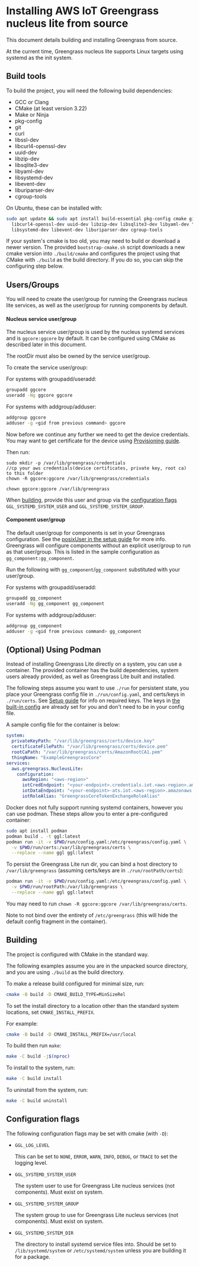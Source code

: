 # Installing AWS IoT Greengrass nucleus lite from source

This document details building and installing Greengrass from source.

At the current time, Greengrass nucleus lite supports Linux targets using
systemd as the init system.

## Build tools

To build the project, you will need the following build dependencies:

- GCC or Clang
- CMake (at least version 3.22)
- Make or Ninja
- pkg-config
- git
- curl
- libssl-dev
- libcurl4-openssl-dev
- uuid-dev
- libzip-dev
- libsqlite3-dev
- libyaml-dev
- libsystemd-dev
- libevent-dev
- liburiparser-dev
- cgroup-tools

On Ubuntu, these can be installed with:

```sh
sudo apt update && sudo apt install build-essential pkg-config cmake git curl libssl-dev \
  libcurl4-openssl-dev uuid-dev libzip-dev libsqlite3-dev libyaml-dev \
  libsystemd-dev libevent-dev liburiparser-dev cgroup-tools
```

If your system's cmake is too old, you may need to build or download a newer
version. The provided `bootstrap-cmake.sh` script downloads a new cmake version
into `./build/cmake` and configures the project using that CMake with `./build`
as the build directory. If you do so, you can skip the configuring step below.

## Users/Groups

You will need to create the user/group for running the Greengrass nucleus lite
services, as well as the user/group for running components by default.

#### Nucleus service user/group

The nucleus service user/group is used by the nucleus systemd services and is
`ggcore:ggcore` by default. It can be configured using CMake as described later
in this document.

The rootDir must also be owned by the service user/group.

To create the service user/group:

For systems with groupadd/useradd:

```sh
groupadd ggcore
useradd -Ng ggcore ggcore
```

For systems with addgroup/adduser:

```sh
addgroup ggcore
adduser -g <gid from previous command> ggcore
```

Now before we continue any further we need to get the device credentials. You
may want to get certificate for the device using
[Provisioning guide](Provisioning.md).

Then run:

```
sudo mkdir -p /var/lib/greengrass/credentials
//cp your aws credentials(device certificates, private key, root ca) to this folder
chown -R ggcore:ggcore /var/lib/greengrass/credentials

chown ggcore:ggcore /var/lib/greengrass
```

When [building](#building), provide this user and group via the
[configuration flags](#configuration-flags) `GGL_SYSTEMD_SYSTEM_USER` and
`GGL_SYSTEMD_SYSTEM_GROUP`.

#### Component user/group

The default user/group for components is set in your Greengrass configuration.
See the [posixUser in the setup guide](SETUP.md#configuring-greengrass) for more
info. Greengrass will configure components without an explicit user/group to run
as that user/group. This is listed in the sample configuration as
`gg_component:gg_component`.

Run the following with `gg_component`/`gg_component` substituted with your
user/group.

For systems with groupadd/useradd:

```sh
groupadd gg_component
useradd -Ng gg_component gg_component
```

For systems with addgroup/adduser:

```sh
addgroup gg_component
adduser -g <gid from previous command> gg_component
```

## (Optional) Using Podman

Instead of installing Greengrass Lite directly on a system, you can use a
container. The provided container has the build dependencies, system users
already provided, as well as Greengrass Lite built and installed.

The following steps assume you want to use `./run` for persistent state, you
place your Greengrass config file in `./run/config.yaml`, and certs/keys in
`./run/certs`. See [Setup guide](SETUP.md) for info on required keys. The keys
in [the built-in config](../misc/container/01defaults.yaml) are already set for
you and don't need to be in your config file.

A sample config file for the container is below:

```yml
system:
  privateKeyPath: "/var/lib/greengrass/certs/device.key"
  certificateFilePath: "/var/lib/greengrass/certs/device.pem"
  rootCaPath: "/var/lib/greengrass/certs/AmazonRootCA1.pem"
  thingName: "ExampleGreengrassCore"
services:
  aws.greengrass.NucleusLite:
    configuration:
      awsRegion: "<aws-region>"
      iotCredEndpoint: "<your-endpoint>.credentials.iot.<aws-region>.amazonaws.com"
      iotDataEndpoint: "<your-endpoint>-ats.iot.<aws-region>.amazonaws.com"
      iotRoleAlias: "GreengrassCoreTokenExchangeRoleAlias"
```

Docker does not fully support running systemd containers, however you can use
podman. These steps allow you to enter a pre-configured container:

```sh
sudo apt install podman
podman build . -t ggl:latest
podman run -it -v $PWD/run/config.yaml:/etc/greengrass/config.yaml \
  -v $PWD/run/certs:/var/lib/greengrass/certs \
  --replace --name ggl ggl:latest
```

To persist the Greengrass Lite run dir, you can bind a host directory to
`/var/lib/greengrass` (assuming certs/keys are in `./run/rootPath/certs`):

```sh
podman run -it -v $PWD/run/config.yaml:/etc/greengrass/config.yaml \
  -v $PWD/run/rootPath:/var/lib/greengrass \
  --replace --name ggl ggl:latest
```

You may need to run `chown -R ggcore:ggcore /var/lib/greengrass/certs`.

Note to not bind over the entirety of `/etc/greengrass` (this will hide the
default config fragment in the container).

## Building

The project is configured with CMake in the standard way.

The following examples assume you are in the unpacked source directory, and you
are using `./build` as the build directory.

To make a release build configured for minimal size, run:

```sh
cmake -B build -D CMAKE_BUILD_TYPE=MinSizeRel
```

To set the install directory to a location other than the standard system
locations, set `CMAKE_INSTALL_PREFIX`.

For example:

```sh
cmake -B build -D CMAKE_INSTALL_PREFIX=/usr/local
```

To build then run `make`:

```sh
make -C build -j$(nproc)
```

To install to the system, run:

```sh
make -C build install
```

To uninstall from the system, run:

```sh
make -C build uninstall
```

## Configuration flags

The following configuration flags may be set with cmake (with `-D`):

- `GGL_LOG_LEVEL`

  This can be set to `NONE`, `ERROR`, `WARN`, `INFO`, `DEBUG`, or `TRACE` to set
  the logging level.

- `GGL_SYSTEMD_SYSTEM_USER`

  The system user to use for Greengrass Lite nucleus services (not components).
  Must exist on system.

- `GGL_SYSTEMD_SYSTEM_GROUP`

  The system group to use for Greengrass Lite nucleus services (not components).
  Must exist on system.

- `GGL_SYSTEMD_SYSTEM_DIR`

  The directory to install systemd service files into. Should be set to
  `/lib/systemd/system` or `/etc/systemd/system` unless you are building it for
  a package.
